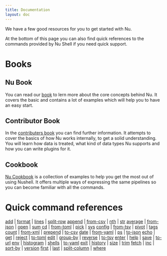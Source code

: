 ```yaml
---
title: Documentation
layout: doc
---
```

We have a few good resources for you to get started with Nu.

At the bottom of this page you can also find quick references to the commands provided by Nu Shell if you need quick support.

# Books

## Nu Book

You can read our [book](https://book.nushell.sh) to lern more about the core concepts behind Nu. It covers the basic and contains a lot of examples which will help you to have an easy start. 

## Contributor Book

In the [contributers book](https://github.com/nushell/contributor-book) you can find further information. It attempts to cover the basics of how Nu works internally, to get a solid understanding. You will learn how data is treated, what kind of data types Nu supports and how you can write plugins for it.

## Cookbook

[Nu Cookbook](https://github.com/nushell/cookbook) is a collection of examples to help you get the most out of using Nushell. It offers multiple ways of expressing the same pipelines so you can become familiar with all the commands.

# Quick command references

[add](/commands/add.html) | [format](/commands/format.html) | [lines](/commands/lines.html) | [split-row](/commands/split-row.html)
[append](/commands/append.html) | [from-csv](/commands/from-csv.html) | [nth](/commands/nth.html) | [str](/commands/str.html)
[average](/commands/average.html) | [from-json](/commands/from-json.html) | [open](/commands/open.html) | [sum](/commands/sum.html)
[cd](/commands/cd.html) | [from-toml](/commands/from-toml.html) | [pick](/commands/pick.html) | [sys](/commands/sys.html)
[config](/commands/config.html) | [from-tsv](/commands/from-tsv.html) | [pivot](/commands/pivot.html) | [tags](/commands/tags.html)
[count](/commands/count.html) | [from-xml](/commands/from-xml.html) | [prepend](/commands/prepend.html) | [to-csv](/commands/to-csv.html)
[date](/commands/date.html) | [from-yaml](/commands/from-yaml.html) | [ps](/commands/ps.html) | [to-json](/commands/to-json.html)
[echo](/commands/echo.html) | [get](/commands/get.html) | [reject](/commands/reject.html) | [to-toml](/commands/to-toml.html)
[edit](/commands/edit.html) | [group-by](/commands/group-by.html) | [reverse](/commands/reverse.html) | [to-tsv](/commands/to-tsv.html)
[enter](/commands/enter.html) | [help](/commands/help.html) | [save](/commands/save.html) | [to-url](/commands/to-url.html)
[env](/commands/env.html) | [histogram](/commands/histogram.html) | [shells](/commands/shells.html) | [to-yaml](/commands/to-yaml.html)
[exit](/commands/exit.html) | [history](/commands/history.html) | [size](/commands/size.html) | [trim](/commands/trim.html)
[fetch](/commands/fetch.html) | [inc](/commands/inc.html) | [sort-by](/commands/sort-by.html) | [version](/commands/version.html)
[first](/commands/first.html) | [last](/commands/last.html) | [split-column](/commands/split-column.html) | [where](/commands/where.html)
